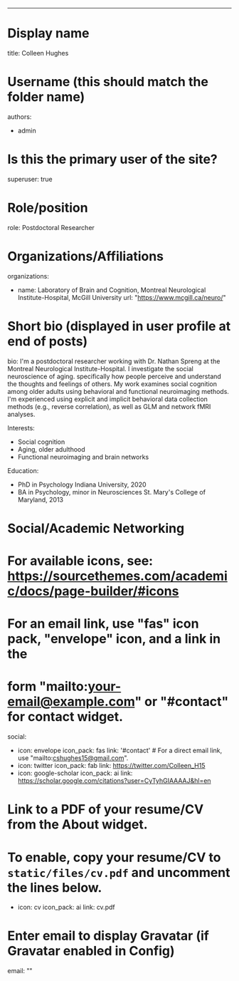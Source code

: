 ---
# Display name
title: Colleen Hughes

# Username (this should match the folder name)
authors:
- admin

# Is this the primary user of the site?
superuser: true

# Role/position
role: Postdoctoral Researcher

# Organizations/Affiliations
organizations:
- name: Laboratory of Brain and Cognition, Montreal Neurological Institute-Hospital, McGill University
  url: "https://www.mcgill.ca/neuro/"

# Short bio (displayed in user profile at end of posts)
bio: I'm a postdoctoral researcher working with Dr. Nathan Spreng at the Montreal Neurological Institute-Hospital. I investigate the social neuroscience of aging. specifically how people perceive and understand the thoughts and feelings of others. My work examines social cognition among older adults using behavioral and functional neuroimaging methods. I'm experienced using explicit and implicit behavioral data collection methods (e.g., reverse correlation), as well as GLM and network fMRI analyses.

Interests:
- Social cognition
- Aging, older adulthood
- Functional neuroimaging and brain networks

Education:
  - PhD in Psychology
    Indiana University, 2020
  - BA in Psychology, minor in Neurosciences
    St. Mary's College of Maryland, 2013

# Social/Academic Networking
# For available icons, see: https://sourcethemes.com/academic/docs/page-builder/#icons
#   For an email link, use "fas" icon pack, "envelope" icon, and a link in the
#   form "mailto:your-email@example.com" or "#contact" for contact widget.
social:
- icon: envelope
  icon_pack: fas
  link: '#contact'  # For a direct email link, use "mailto:cshughes15@gmail.com".
- icon: twitter
  icon_pack: fab
  link: https://twitter.com/Colleen_H15
- icon: google-scholar
  icon_pack: ai
  link: https://scholar.google.com/citations?user=CyTyhGIAAAAJ&hl=en
  
# Link to a PDF of your resume/CV from the About widget.
# To enable, copy your resume/CV to `static/files/cv.pdf` and uncomment the lines below.
 - icon: cv
   icon_pack: ai
   link: cv.pdf

# Enter email to display Gravatar (if Gravatar enabled in Config)
email: ""
